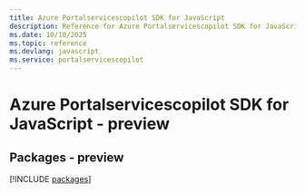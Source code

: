 ```yaml
---
title: Azure Portalservicescopilot SDK for JavaScript
description: Reference for Azure Portalservicescopilot SDK for JavaScript
ms.date: 10/10/2025
ms.topic: reference
ms.devlang: javascript
ms.service: portalservicescopilot
---
```

# Azure Portalservicescopilot SDK for JavaScript - preview
## Packages - preview
[!INCLUDE [packages](portalservicescopilot-index.md)]